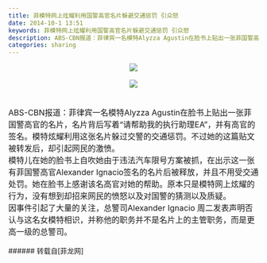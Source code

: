 ```yaml
---
title: 菲模特网上炫耀利用国警高官名片躲避交通惩罚 引众怒
date: 2014-10-1 13:51
keywords: 菲模特网上炫耀利用国警高官名片躲避交通惩罚 引众怒
description: ABS-CBN报道：菲律宾一名模特Alyzza Agustin在脸书上贴出一张菲国警高官的名片，名片背后写着“请帮助我的执行助理EA”，并有高官的签名。模特炫耀利用这张名片躲过交警的交通惩罚。不过她的这篇贴文被转发后，却引起网民的激愤。模特儿在她的脸书上自吹她由于违法汽车限号方案被抓，在出示这一张有菲国警高官Alexander Ignacio签名的名片后被释放，并且不用受交通处罚。她在脸书上感谢该名高官对她的帮助。原本只是模特网上炫耀的行为，没有想到却招来网民的愤怒以及对国警的猜测以及质疑。因事件引起了大量的关注，总警司Alexander Ignacio 周二发表声明否认与这名女模特相识，并称他的职务并不是名片上的主管职务，而是更高一级的总警司。
categories: sharing
---
```

<td class="t_f" id="postmessage_134490">

<div align="center">

<img aid="56638" data-cf-modified-2ae4e73aa44e19638d63eb6b-="" file="data/attachment/forum/201410/01/135147qehedh3hz7dhk7wt.png.thumb.jpg" id="aimg_56638" inpost="1" onclick="" onmouseover="" src="http://www.flw.ph/data/attachment/forum/201410/01/135147qehedh3hz7dhk7wt.png" style="cursor:pointer" zoomfile="data/attachment/forum/201410/01/135147qehedh3hz7dhk7wt.png"/>


</div><br/>
<div align="center">

<img aid="56637" data-cf-modified-2ae4e73aa44e19638d63eb6b-="" file="data/attachment/forum/201410/01/135103n88ekm17fzsvss4z.jpg.thumb.jpg" id="aimg_56637" inpost="1" onclick="" onmouseover="" src="http://www.flw.ph/data/attachment/forum/201410/01/135103n88ekm17fzsvss4z.jpg" style="cursor:pointer" zoomfile="data/attachment/forum/201410/01/135103n88ekm17fzsvss4z.jpg"/>


</div><br/>
<font size="3"><br/>
ABS-CBN报道：菲律宾一名模特Alyzza Agustin在脸书上贴出一张菲国警高官的名片，名片背后写着“请帮助我的执行助理EA”，并有高官的签名。模特炫耀利用这张名片躲过交警的交通惩罚。不过她的这篇贴文被转发后，却引起网民的激愤。<br/>
模特儿在她的脸书上自吹她由于违法汽车限号方案被抓，在出示这一张有菲国警高官Alexander Ignacio签名的名片后被释放，并且不用受交通处罚。她在脸书上感谢该名高官对她的帮助。原本只是模特网上炫耀的行为，没有想到却招来网民的愤怒以及对国警的猜测以及质疑。<br/>
因事件引起了大量的关注，总警司Alexander Ignacio 周二发表声明否认与这名女模特相识，并称他的职务并不是名片上的主管职务，而是更高一级的总警司。<br/>
</font><br/>
</td>
###### 转载自[菲龙网]